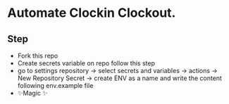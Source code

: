 # Automate Clockin Clockout.
## Step
- Fork this repo
- Create secrets variable on repo follow this step
- go to settings repository -> select secrets and variables -> actions -> New Repository Secret -> create ENV as a name and write the content following env.example file
- ✨Magic ✨

